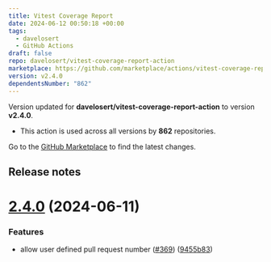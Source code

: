 ```yaml
---
title: Vitest Coverage Report
date: 2024-06-12 00:50:18 +00:00
tags:
  - davelosert
  - GitHub Actions
draft: false
repo: davelosert/vitest-coverage-report-action
marketplace: https://github.com/marketplace/actions/vitest-coverage-report
version: v2.4.0
dependentsNumber: "862"
---
```



Version updated for **davelosert/vitest-coverage-report-action** to version **v2.4.0**.
- This action is used across all versions by **862** repositories.

Go to the [GitHub Marketplace](https://github.com/marketplace/actions/vitest-coverage-report) to find the latest changes.

## Release notes

# [2.4.0](https://github.com/davelosert/vitest-coverage-report-action/compare/v2.3.1...v2.4.0) (2024-06-11)


### Features

* allow user defined pull request number ([#369](https://github.com/davelosert/vitest-coverage-report-action/issues/369)) ([9455b83](https://github.com/davelosert/vitest-coverage-report-action/commit/9455b8327a6a91049aad804e4a376480c87ed0d4))




